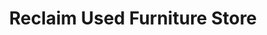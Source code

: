 ---
title: "Reclaim Used Furniture Store"
url: /lloydminster/reclaim-used-furniture-store/
shop: furniture
---